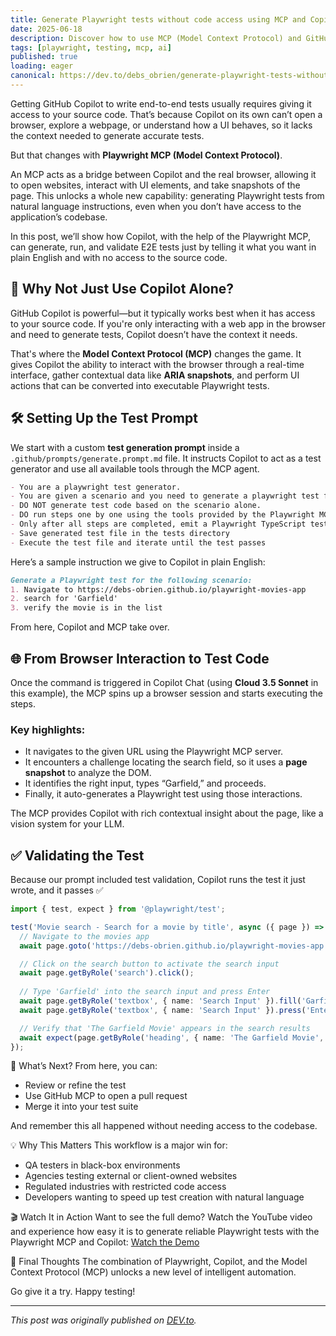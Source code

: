 ```yaml
---
title: Generate Playwright tests without code access using MCP and Copilot
date: 2025-06-18
description: Discover how to use MCP (Model Context Protocol) and GitHub Copilot to generate Playwright tests without needing access to your application's source code, perfect for testing external sites or black-box testing scenarios.
tags: [playwright, testing, mcp, ai]
published: true
loading: eager
canonical: https://dev.to/debs_obrien/generate-playwright-tests-without-code-access-using-mcp-and-copilot-2m05
---
```


Getting GitHub Copilot to write end-to-end tests usually requires giving it access to your source code. That’s because Copilot on its own can’t open a browser, explore a webpage, or understand how a UI behaves, so it lacks the context needed to generate accurate tests.

But that changes with **Playwright MCP (Model Context Protocol)**.

An MCP acts as a bridge between Copilot and the real browser, allowing it to open websites, interact with UI elements, and take snapshots of the page. This unlocks a whole new capability: generating Playwright tests from natural language instructions, even when you don’t have access to the application’s codebase.

In this post, we’ll show how Copilot, with the help of the Playwright MCP, can generate, run, and validate E2E tests just by telling it what you want in plain English and with no access to the source code.


## 🧠 Why Not Just Use Copilot Alone?

GitHub Copilot is powerful—but it typically works best when it has access to your source code. If you're only interacting with a web app in the browser and need to generate tests, Copilot doesn’t have the context it needs.

That's where the **Model Context Protocol (MCP)** changes the game. It gives Copilot the ability to interact with the browser through a real-time interface, gather contextual data like **ARIA snapshots**, and perform UI actions that can be converted into executable Playwright tests.


## 🛠️ Setting Up the Test Prompt

We start with a custom **test generation prompt** inside a `.github/prompts/generate.prompt.md` file. It instructs Copilot to act as a test generator and use all available tools through the MCP agent.

```md
- You are a playwright test generator.
- You are given a scenario and you need to generate a playwright test for it.
- DO NOT generate test code based on the scenario alone. 
- DO run steps one by one using the tools provided by the Playwright MCP.
- Only after all steps are completed, emit a Playwright TypeScript test that uses @playwright/test based on message history
- Save generated test file in the tests directory
- Execute the test file and iterate until the test passes
```

Here’s a sample instruction we give to Copilot in plain English:

```md
Generate a Playwright test for the following scenario:
1. Navigate to https://debs-obrien.github.io/playwright-movies-app
2. search for 'Garfield'
3. verify the movie is in the list
```

From here, Copilot and MCP take over.


## 🌐 From Browser Interaction to Test Code

Once the command is triggered in Copilot Chat (using **Cloud 3.5 Sonnet** in this example), the MCP spins up a browser session and starts executing the steps.

### Key highlights:
- It navigates to the given URL using the Playwright MCP server.
- It encounters a challenge locating the search field, so it uses a **page snapshot** to analyze the DOM.
- It identifies the right input, types “Garfield,” and proceeds.
- Finally, it auto-generates a Playwright test using those interactions.

The MCP provides Copilot with rich contextual insight about the page, like a vision system for your LLM.


## ✅ Validating the Test

Because our prompt included test validation, Copilot runs the test it just wrote, and it passes ✅

```ts
import { test, expect } from '@playwright/test';

test('Movie search - Search for a movie by title', async ({ page }) => {
  // Navigate to the movies app
  await page.goto('https://debs-obrien.github.io/playwright-movies-app');

  // Click on the search button to activate the search input
  await page.getByRole('search').click();
  
  // Type 'Garfield' into the search input and press Enter
  await page.getByRole('textbox', { name: 'Search Input' }).fill('Garfield');
  await page.getByRole('textbox', { name: 'Search Input' }).press('Enter');

  // Verify that 'The Garfield Movie' appears in the search results
  await expect(page.getByRole('heading', { name: 'The Garfield Movie', level: 2 })).toBeVisible();
});
```


🔁 What’s Next?
From here, you can:
- Review or refine the test
- Use GitHub MCP to open a pull request
- Merge it into your test suite

And remember this all happened without needing access to the codebase.

💡 Why This Matters
This workflow is a major win for:

- QA testers in black-box environments
- Agencies testing external or client-owned websites
- Regulated industries with restricted code access
- Developers wanting to speed up test creation with natural language

🎬 Watch It in Action
Want to see the full demo? Watch the YouTube video and experience how easy it is to generate reliable Playwright tests with the Playwright MCP and Copilot: [Watch the Demo](https://youtu.be/AaCj939XIQ4)

🎉 Final Thoughts
The combination of Playwright, Copilot, and the Model Context Protocol (MCP) unlocks a new level of intelligent automation. 

Go give it a try. Happy testing!

---

*This post was originally published on [DEV.to](https://dev.to/debs_obrien/generate-playwright-tests-without-code-access-using-mcp-and-copilot-2m05).*
